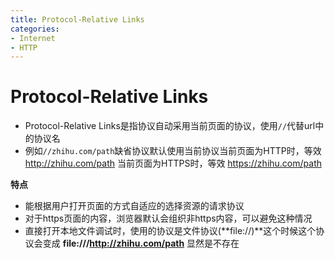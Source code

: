 ```yaml
---
title: Protocol-Relative Links
categories:
- Internet
- HTTP
---
```

# Protocol-Relative Links

- Protocol-Relative Links是指协议自动采用当前页面的协议，使用`//`代替url中的协议名
- 例如`//zhihu.com/path`缺省协议默认使用当前协议当前页面为HTTP时，等效 http://zhihu.com/path 当前页面为HTTPS时，等效 https://zhihu.com/path

**特点**

- 能根据用户打开页面的方式自适应的选择资源的请求协议
- 对于https页面的内容，浏览器默认会组织非https内容，可以避免这种情况
- 直接打开本地文件调试时，使用的协议是文件协议(**file://)**这个时候这个协议会变成 **file:///http://zhihu.com/path** 显然是不存在
